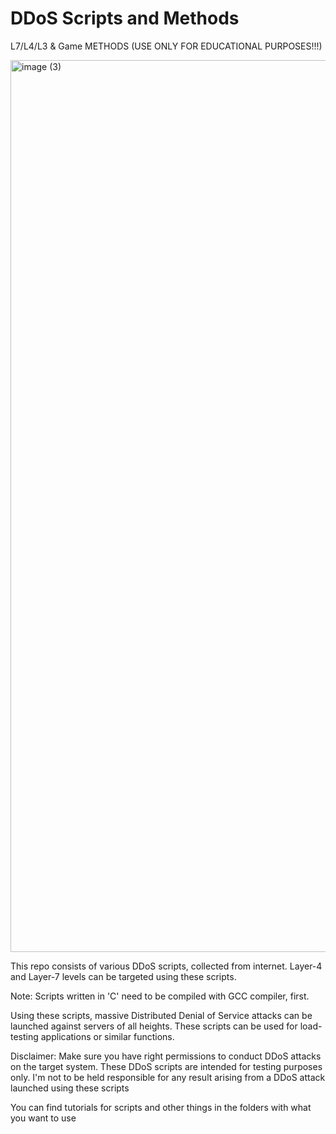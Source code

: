 # DDoS Scripts and Methods

L7/L4/L3 &amp; Game METHODS (USE ONLY FOR EDUCATIONAL PURPOSES!!!)

<img width="1427" alt="image (3)" src="https://github.com/sp00fing/ddos/assets/123342934/1031858b-b9fc-450e-85b1-99a3bc89f7a7">


This repo consists of various DDoS scripts, collected from internet. Layer-4 and Layer-7 levels can be targeted using these scripts.

Note: Scripts written in 'C' need to be compiled with GCC compiler, first.

Using these scripts, massive Distributed Denial of Service attacks can be launched against servers of all heights. These scripts can be used for load-testing applications or similar functions.

Disclaimer: Make sure you have right permissions to conduct DDoS attacks on the target system. These DDoS scripts are intended for testing purposes only. I'm not to be held responsible for any result arising from a DDoS attack launched using these scripts


You can find tutorials for scripts and other things in the folders with what you want to use
